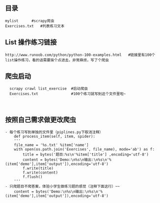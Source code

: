 ## 目录
	mylist 		#scrapy爬虫
	Exercises.txt	#列表练习文本

## List 操作练习链接
	http://www.runoob.com/python/python-100-examples.html	#链接里有100个list操作练习，看的话需要挨个点进去，非常麻烦，写了个爬虫
      
## 爬虫启动
      scrapy crawl list_exercise  #启动爬虫
      Exercises.txt               #100个练习就写到这个文件里啦~ 
      
## 按照自己需求做更改爬虫
	- 每个练习写到单独的文件里（piplines.py下取消注释）
      	def process_item(self, item, spider):
	   	'''
	   	file_name = '%s.txt' %item['name']
	   	with open(os.path.join('Exercises', file_name), mode='ab') as f:
	   		title = bytes('题目:%s\n'%item['title'] ,encoding='utf-8')
	   		content = bytes('Demo:\n%s\n输出:\n%s\n'%(item['demo'],item['output']),encoding='utf-8')
	   		f.write(title)
	   		f.write(content)
	   		f.flush()
	   	'''
	- 只爬题目不爬答案，体验小学生做练习题的感觉（注释下面这行）~~ 
      	content = bytes('Demo:\n%s\n输出:\n%s\n'%(item['demo'],item['output']),encoding='utf-8')




